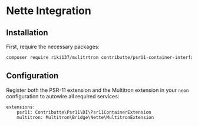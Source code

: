 # Nette Integration

## Installation

First, require the necessary packages:

```bash
composer require riki137/mulitrtron contributte/psr11-container-interface
```

## Configuration

Register both the PSR-11 extension and the Multitron extension in your `neon` configuration to autowire all required services:

```neon
extensions:
    psr11: Contributte\Psr11\DI\Psr11ContainerExtension
    multitron: Multitron\Bridge\Nette\MultitronExtension
```
